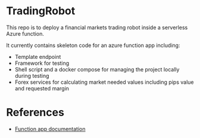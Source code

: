 # TradingRobot 
This repo is to deploy a financial markets trading robot inside a serverless Azure function. 

It currently contains skeleton code for an azure function app including:
- Template endpoint
- Framework for testing
- Shell script and a docker compose for managing the project locally during testing 
- Forex services for calculating market needed values including pips value and requested margin

# References
- [Function app documentation](https://docs.microsoft.com/en-gb/azure/azure-functions/functions-create-first-azure-function-azure-cli?pivots=programming-language-python&tabs=bash%2Cbrowser)

